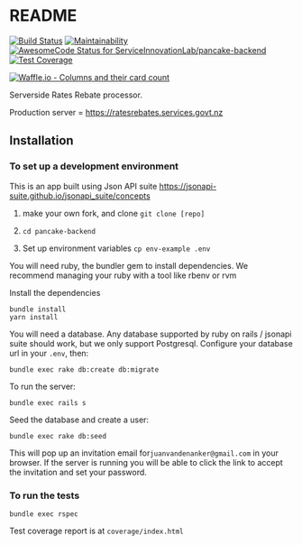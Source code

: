 # README #

[![Build Status](https://travis-ci.org/ServiceInnovationLab/pancake-backend.svg?branch=dev)](https://travis-ci.org/ServiceInnovationLab/pancake-backend)
[![Maintainability](https://api.codeclimate.com/v1/badges/87a2101f7a74f5a28320/maintainability)](https://codeclimate.com/github/ServiceInnovationLab/pancake-backend/maintainability)
[![AwesomeCode Status for ServiceInnovationLab/pancake-backend](https://awesomecode.io/projects/61fa3b06-4025-4829-ad9d-568b2967bdd8/status)](https://awesomecode.io/projects/81)
[![Test Coverage](https://api.codeclimate.com/v1/badges/87a2101f7a74f5a28320/test_coverage)](https://codeclimate.com/github/ServiceInnovationLab/pancake-backend/test_coverage)

[![Waffle.io - Columns and their card count](https://badge.waffle.io/ServiceInnovationLab/pancake-frontend.svg?columns=all)](https://waffle.io/ServiceInnovationLab/pancake-frontend)


Serverside Rates Rebate processor.

Production server = https://ratesrebates.services.govt.nz

## Installation ##

### To set up a development environment ###

This is an app built using Json API suite https://jsonapi-suite.github.io/jsonapi_suite/concepts


1. make your own fork, and clone
  `git clone [repo]`

1. `cd pancake-backend`

1. Set up environment variables
  `cp env-example .env`

You will need ruby, the bundler gem to install dependencies. We recommend managing your ruby with a tool like rbenv or rvm

Install the dependencies

```
bundle install
yarn install
```

You will need a database. Any database supported by ruby on rails / jsonapi suite should work, but we only support Postgresql. Configure your database url in your `.env`, then:

```
bundle exec rake db:create db:migrate
```

To run the server:

```
bundle exec rails s
```

Seed the database and create a user:

```
bundle exec rake db:seed
```

This will pop up an invitation email for`juanvandenanker@gmail.com` in
your browser. If the server is running you will be able to click the
link to accept the invitation and set your password.

### To run the tests ###

```
bundle exec rspec
```

Test coverage report is at `coverage/index.html`
